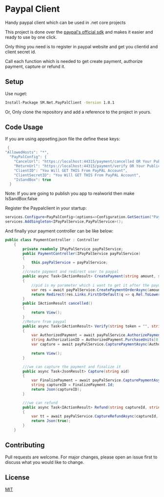 # Paypal Client

Handy paypal client which can be used in .net core projects

This project is done over the [paypal's official sdk](https://github.com/paypal/Checkout-NET-SDK) and makes it easier and ready to use by one click.

Only thing you need is to register in paypal website and get you clientid and client secret id.

Call each function which is needed to get create payment, authorize payment, capture or refund it.

## Setup

Use nuget:
```bash
Install-Package SM.Net.PayPalClient -Version 1.0.1
```

Or, Only clone the repository and add a reference to the project in yours.

## Code Usage

If you are using appseting.json file the define these keys:

```c#
 {
"AllowedHosts": "*",
  "PayPalConfig": {
    "CancelUrl": "https://localhost:44315/payment/cancelled OR Your Public Address",
    "ReturnUrl": "https://localhost:44315/payment/verify OR Your Public Address",
    "ClientID": "You Will GET THIS From PayPAL Account",
    "ClientSecretID": "You Will GET THIS From PayPAL Account",
    "IsSandBox": true
  }
```

Note: If you are going to publish you app to realworld then make IsSandBox:false

Register the Paypalclient in your startup:

```c#
services.Configure<PayPalConfig>(options=>Configuration.GetSection("PayPalConfig").Bind(options));
services.AddSingleton<IPayPalService,PayPalService>();
```

And finally your payment controller can be like below:
```c#
public class PaymentController : Controller
    {
        private readonly IPayPalService payPalService;
        public PaymentController(IPayPalService payPalService)
        {
            this.payPalService = payPalService;
        }
        //create payment and redirect user to paypal
        public async Task<IActionResult> CreatePayment(string amount, string pid)
        {
            //pid is my parameter which i want to get it after the payment is done.
            var res = await payPalService.CreatePaymentOrderAsync(amount, customParameters: new Dictionary<string, string>() { { "pid", pid } });
            return Redirect(res.Links.FirstOrDefault(q => q.Rel.ToLower().Equals("approve")).Href);
        }
        public IActionResult cancelled()
        {
            return View();
        }
        //Return from paypal
        public async Task<IActionResult> Verify(string token = "", string PayerID = "", string pid = "")
        {
            var AuthorizedPayment = await payPalService.AuthorizePaymentOrderAsync(token);
            string AuthorizationID = AuthorizedPayment.PurchaseUnits[0].Payments.Authorizations[0].Id;
            var capture = await payPalService.CapturePaymentAsync(AuthorizationID);
       
            return View();
        }

        ///we can capture the payment and finalize it
        public async Task<JsonResult> Capture(string aid)
        {
            var FinalizePayment = await payPalService.CapturePaymentAsync(aid);
            string captureID = FinalizePayment.Id;
            return Json(captureID);
        }

        ///we can refund
        public async Task<IActionResult> Refund(string captureId, string amount, string unit)
        {
            var tt = await payPalService.CaptureRefundAsync(captureId, amount, unit);
            return Json(true);
        }
    }
```
## Contributing
Pull requests are welcome. For major changes, please open an issue first to discuss what you would like to change.


## License
[MIT](https://choosealicense.com/licenses/mit/)
